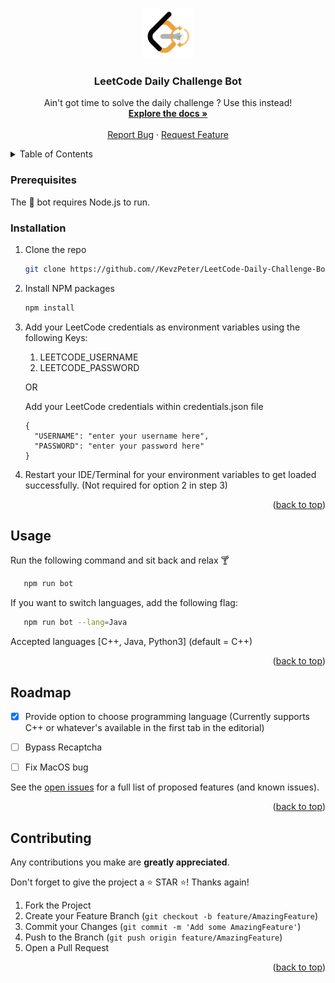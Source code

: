 <a name="readme-top"></a>
<!-- PROJECT SHIELDS -->
<!--
*** I'm using markdown "reference style" links for readability.
*** Reference links are enclosed in brackets [ ] instead of parentheses ( ).
*** See the bottom of this document for the declaration of the reference variables
*** for contributors-url, forks-url, etc. This is an optional, concise syntax you may use.
*** https://www.markdownguide.org/basic-syntax/#reference-style-links
-->
<!-- [![Contributors][contributors-shield]][contributors-url]
[![Forks][forks-shield]][forks-url]
[![Stargazers][stars-shield]][stars-url]
[![Issues][issues-shield]][issues-url]
[![MIT License][license-shield]][license-url]
[![LinkedIn][linkedin-shield]][linkedin-url] -->



<!-- PROJECT LOGO -->
<br />
<div align="center">
  <a href="https://github.com/KevzPeter/LeetCode-Daily-Challenge-Bot">
    <img src="assets/logo.png" alt="Logo" width="80" height="80">
  </a>

  <h3 align="center">LeetCode Daily Challenge Bot</h3>

  <p align="center">
    Ain't got time to solve the daily challenge ? Use this instead!
    <br />
    <a href="https://github.com/KevzPeter/LeetCode-Daily-Challenge-Bot"><strong>Explore the docs »</strong></a>
    <br />
    <br />
    <a href="https://github.com/KevzPeter/LeetCode-Daily-Challenge-Bot/issues">Report Bug</a>
    ·
    <a href="https://github.com/KevzPeter/LeetCode-Daily-Challenge-Bot/issues">Request Feature</a>
  </p>
</div>



<!-- TABLE OF CONTENTS -->
<details>
  <summary>Table of Contents</summary>
  <ol>
    <li>
      <ul>
        <li><a href="#prerequisites">Prerequisites</a></li>
        <li><a href="#installation">Installation</a></li>
      </ul>
    </li>
    <li><a href="#usage">Usage</a></li>
    <li><a href="#roadmap">Roadmap</a></li>
    <li><a href="#contributing">Contributing</a></li>
  </ol>
</details>

### Prerequisites

The 🤖 bot requires Node.js to run. 

### Installation

1. Clone the repo
   ```sh
   git clone https://github.com//KevzPeter/LeetCode-Daily-Challenge-Bot.git
   ```
2. Install NPM packages
   ```sh
   npm install
   ```
3. Add your LeetCode credentials as environment variables using the following Keys:
    1. LEETCODE_USERNAME
    2. LEETCODE_PASSWORD
    
    OR

    Add your LeetCode credentials within credentials.json file
    ```
    {
      "USERNAME": "enter your username here",
      "PASSWORD": "enter your password here"
    }
    ```

4. Restart your IDE/Terminal for your environment variables to get loaded successfully. (Not required for option 2 in step 3)

<p align="right">(<a href="#readme-top">back to top</a>)</p>



<!-- USAGE EXAMPLES -->
## Usage

Run the following command and sit back and relax 🍸

```sh
   npm run bot
   ```

If you want to switch languages, add the following flag:

```sh
   npm run bot --lang=Java
   ```

Accepted languages [C++, Java, Python3] (default = C++)

<p align="right">(<a href="#readme-top">back to top</a>)</p>



<!-- ROADMAP -->
## Roadmap

- [x] Provide option to choose programming language (Currently supports C++ or whatever's available in the first tab in the editorial)
- [ ] Bypass Recaptcha
- [ ] Fix MacOS bug


See the [open issues](https://github.com/KevzPeter/LeetCode-Daily-Challenge-Bot/issues) for a full list of proposed features (and known issues).

<p align="right">(<a href="#readme-top">back to top</a>)</p>



<!-- CONTRIBUTING -->
## Contributing

Any contributions you make are **greatly appreciated**.

Don't forget to give the project a ⭐ STAR ⭐! Thanks again!

1. Fork the Project
2. Create your Feature Branch (`git checkout -b feature/AmazingFeature`)
3. Commit your Changes (`git commit -m 'Add some AmazingFeature'`)
4. Push to the Branch (`git push origin feature/AmazingFeature`)
5. Open a Pull Request

<p align="right">(<a href="#readme-top">back to top</a>)</p>

<!-- MARKDOWN LINKS & IMAGES -->
<!-- https://www.markdownguide.org/basic-syntax/#reference-style-links -->
[contributors-shield]: https://img.shields.io/github/contributors/othneildrew/Best-README-Template.svg?style=for-the-badge
[contributors-url]: https://github.com/KevzPeter/LeetCode-Daily-Challenge-Bot/graphs/contributors
[forks-shield]: https://img.shields.io/github/forks/othneildrew/Best-README-Template.svg?style=for-the-badge
[forks-url]: https://github.com/KevzPeter/LeetCode-Daily-Challenge-Bot/network/members
[stars-shield]: https://img.shields.io/github/stars/othneildrew/Best-README-Template.svg?style=for-the-badge
[stars-url]: https://github.com/KevzPeter/LeetCode-Daily-Challenge-Bot/stargazers
[issues-shield]: https://img.shields.io/github/issues/othneildrew/Best-README-Template.svg?style=for-the-badge
[issues-url]: https://github.com/KevzPeter/LeetCode-Daily-Challenge-Bot/issues
[license-shield]: https://img.shields.io/github/license/othneildrew/Best-README-Template.svg?style=for-the-badge
[license-url]: https://github.com/KevzPeter/LeetCode-Daily-Challenge-Bot/blob/master/LICENSE.txt
[linkedin-shield]: https://img.shields.io/badge/-LinkedIn-black.svg?style=for-the-badge&logo=linkedin&colorB=555
[linkedin-url]: https://linkedin.com/in/othneildrew
[product-screenshot]: images/screenshot.png
[Next.js]: https://img.shields.io/badge/next.js-000000?style=for-the-badge&logo=nextdotjs&logoColor=white
[Next-url]: https://nextjs.org/
[React.js]: https://img.shields.io/badge/React-20232A?style=for-the-badge&logo=react&logoColor=61DAFB
[React-url]: https://reactjs.org/
[Vue.js]: https://img.shields.io/badge/Vue.js-35495E?style=for-the-badge&logo=vuedotjs&logoColor=4FC08D
[Vue-url]: https://vuejs.org/
[Angular.io]: https://img.shields.io/badge/Angular-DD0031?style=for-the-badge&logo=angular&logoColor=white
[Angular-url]: https://angular.io/
[Svelte.dev]: https://img.shields.io/badge/Svelte-4A4A55?style=for-the-badge&logo=svelte&logoColor=FF3E00
[Svelte-url]: https://svelte.dev/
[Laravel.com]: https://img.shields.io/badge/Laravel-FF2D20?style=for-the-badge&logo=laravel&logoColor=white
[Laravel-url]: https://laravel.com
[Bootstrap.com]: https://img.shields.io/badge/Bootstrap-563D7C?style=for-the-badge&logo=bootstrap&logoColor=white
[Bootstrap-url]: https://getbootstrap.com
[JQuery.com]: https://img.shields.io/badge/jQuery-0769AD?style=for-the-badge&logo=jquery&logoColor=white
[JQuery-url]: https://jquery.com 